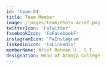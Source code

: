 ```yaml
---
id: 'team-04'
title: Team Member
image: /images/team/Photo-Arief.png
twitterIcon: 'FaTwitter'
facebookIcon: 'FaFacebookF'
instagramIcon: 'FaInstagram'
linkedinIcon: 'FaLinkedin'
memberName: Arief Rahman H., S.T.
designation: Head of Atmaja College
---
```

